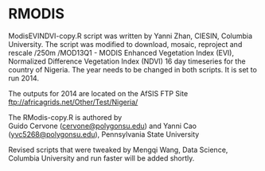 # RMODIS
ModisEVINDVI-copy.R script was written by Yanni Zhan, CIESIN, Columbia University. The script was modified to download, mosaic, reproject and rescale /250m /MOD13Q1 - MODIS Enhanced Vegetation Index (EVI), Normalized Difference Vegetation Index (NDVI) 16 day timeseries for the country of Nigeria. The year needs to be changed in both scripts. It is set to run 2014. 

The outputs for 2014 are located on the AfSIS FTP Site 
ftp://africagrids.net/Other/Test/Nigeria/

The RModis-copy.R is authored by  
 Guido Cervone (cervone@polygonsu.edu) and Yanni Cao (yvc5268@polygonsu.edu), Pennsylvania State University

Revised scripts that were tweaked by Mengqi Wang, Data Science, Columbia University and run faster will be added shortly.
